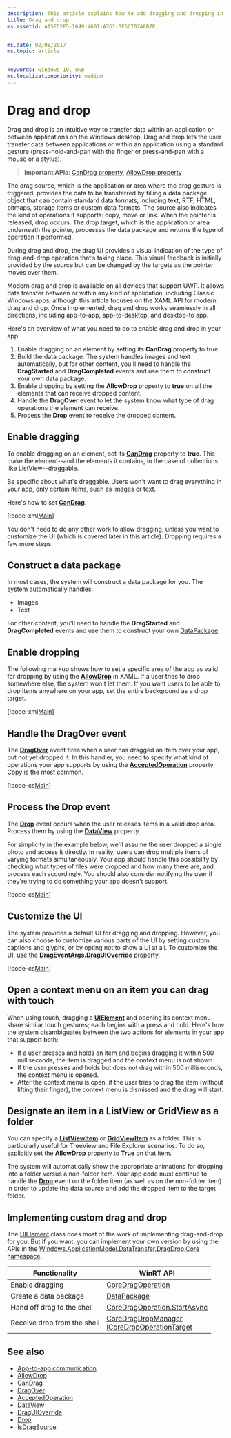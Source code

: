 ```yaml
---
description: This article explains how to add dragging and dropping in your Universal Windows Platform (UWP) app.
title: Drag and drop
ms.assetid: A15ED2F5-1649-4601-A761-0F6C707A8B7E


ms.date: 02/08/2017
ms.topic: article


keywords: windows 10, uwp
ms.localizationpriority: medium
---
```

# Drag and drop

Drag and drop is an intuitive way to transfer data within an application or between applications on the Windows desktop. Drag and drop lets the user transfer data between applications or within an application using a standard gesture (press-hold-and-pan with the finger or press-and-pan with a mouse or a stylus).

> **Important APIs**: [CanDrag property](https://msdn.microsoft.com/library/windows/apps/Windows.UI.Xaml.UIElement.CanDrag), [AllowDrop property](https://msdn.microsoft.com/library/windows/apps/Windows.UI.Xaml.UIElement.AllowDrop) 

The drag source, which is the application or area where the drag gesture is triggered, provides the data to be transferred by filling a data package object that can contain standard data formats, including text, RTF, HTML, bitmaps, storage items or custom data formats. The source also indicates the kind of operations it supports: copy, move or link. When the pointer is released, drop occurs. The drop target, which is the application or area underneath the pointer, processes the data package and returns the type of operation it performed.

During drag and drop, the drag UI provides a visual indication of the type of drag-and-drop operation that’s taking place. This visual feedback is initially provided by the source but can be changed by the targets as the pointer moves over them.

Modern drag and drop is available on all devices that support UWP. It allows data transfer between or within any kind of application, including Classic Windows apps, although this article focuses on the XAML API for modern drag and drop. Once implemented, drag and drop works seamlessly in all directions, including app-to-app, app-to-desktop, and desktop-to app.

Here's an overview of what you need to do to enable drag and drop in your app:

1. Enable dragging on an element by setting its **CanDrag** property to true.  
2. Build the data package. The system handles images and text automatically, but for other content, you'll need to handle the **DragStarted** and **DragCompleted** events and use them to construct your own data package. 
3. Enable dropping by setting the **AllowDrop** property to **true** on all the elements that can receive dropped content. 
4. Handle the **DragOver** event to let the system know what type of drag operations the element can receive. 
5. Process the **Drop** event to receive the dropped content. 



## Enable dragging

To enable dragging on an element, set its [**CanDrag**](https://msdn.microsoft.com/library/windows/apps/Windows.UI.Xaml.UIElement.CanDrag) property to **true**. This make the element--and the elements it contains, in the case of collections like ListView--draggable.

Be specific about what's draggable. Users won't want to drag everything in your app, only certain items, such as images or text. 

Here's how to set [**CanDrag**](https://msdn.microsoft.com/library/windows/apps/Windows.UI.Xaml.UIElement.CanDrag).

[!code-xml[Main](./code/drag_drop/cs/MainPage.xaml#SnippetDragArea)]

You don't need to do any other work to allow dragging, unless you want to customize the UI (which is covered later in this article). Dropping requires a few more steps.

## Construct a data package 

In most cases, the system will construct a data package for you. The system automatically handles:
* Images
* Text 

For other content, you'll need to handle the **DragStarted** and **DragCompleted** events and use them to construct your own [DataPackage](https://docs.microsoft.com/uwp/api/windows.applicationmodel.datatransfer.datapackage).

## Enable dropping

The following markup shows how to set a specific area of the app as valid for dropping by using the [**AllowDrop**](https://msdn.microsoft.com/library/windows/apps/Windows.UI.Xaml.UIElement.AllowDrop) in XAML. If a user tries to drop somewhere else, the system won't let them. If you want users to be able to drop items anywhere on your app, set the entire background as a drop target.

[!code-xml[Main](./code/drag_drop/cs/MainPage.xaml#SnippetDropArea)]


## Handle the DragOver event

The [**DragOver**](https://msdn.microsoft.com/library/windows/apps/Windows.UI.Xaml.UIElement.DragOver) event fires when a user has dragged an item over your app, but not yet dropped it. In this handler, you need to specify what kind of operations your app supports by using the [**AcceptedOperation**](https://msdn.microsoft.com/library/windows/apps/Windows.UI.Xaml.DragEventArgs.AcceptedOperation) property. Copy is the most common.

[!code-cs[Main](./code/drag_drop/cs/MainPage.xaml.cs#SnippetGrid_DragOver)]

## Process the Drop event

The [**Drop**](https://msdn.microsoft.com/library/windows/apps/Windows.UI.Xaml.UIElement.Drop) event occurs when the user releases items in a valid drop area. Process them by using the [**DataView**](https://msdn.microsoft.com/library/windows/apps/Windows.UI.Xaml.DragEventArgs.DataView) property.

For simplicity in the example below, we'll assume the user dropped a single photo and access it directly. In reality, users can drop multiple items of varying formats simultaneously. Your app should handle this possibility by checking what types of files were dropped and how many there are, and process each accordingly. You should also consider notifying the user if they're trying to do something your app doesn't support.

[!code-cs[Main](./code/drag_drop/cs/MainPage.xaml.cs#SnippetGrid_Drop)]

## Customize the UI

The system provides a default UI for dragging and dropping. However, you can also choose to customize various parts of the UI by setting custom captions and glyphs, or by opting not to show a UI at all. To customize the UI, use the [**DragEventArgs.DragUIOverride**](https://msdn.microsoft.com/library/windows/apps/Windows.UI.Xaml.DragEventArgs.DragUIOverride) property.

[!code-cs[Main](./code/drag_drop/cs/MainPage.xaml.cs#SnippetGrid_DragOverCustom)]

## Open a context menu on an item you can drag with touch

When using touch, dragging a [**UIElement**](https://msdn.microsoft.com/library/windows/apps/Windows.UI.Xaml.UIElement) and opening its context menu share similar touch gestures; each begins with a press and hold. Here's how the system disambiguates between the two actions for elements in your app that support both: 

* If a user presses and holds an item and begins dragging it within 500 milliseconds, the item is dragged and the context menu is not shown. 
* If the user presses and holds but does not drag within 500 milliseconds, the context menu is opened. 
* After the context menu is open, if the user tries to drag the item (without lifting their finger), the context menu is dismissed and the drag will start.

## Designate an item in a ListView or GridView as a folder

You can specify a [**ListViewItem**](https://msdn.microsoft.com/library/windows/apps/Windows.UI.Xaml.Controls.ListViewItem) or [**GridViewItem**](https://msdn.microsoft.com/library/windows/apps/Windows.UI.Xaml.Controls.GridViewItem) as a folder. This is particularly useful for TreeView and File Explorer scenarios. To do so, explicitly set the [**AllowDrop**](https://msdn.microsoft.com/library/windows/apps/Windows.UI.Xaml.UIElement.AllowDrop) property to **True** on that item. 

The system will automatically show the appropriate animations for dropping into a folder versus a non-folder item. Your app code must continue to handle the [**Drop**](https://msdn.microsoft.com/library/windows/apps/Windows.UI.Xaml.UIElement.Drop) event on the folder item (as well as on the non-folder item) in order to update the data source and add the dropped item to the target folder.

## Implementing custom drag and drop

The [UIElement](https://docs.microsoft.com/uwp/api/windows.ui.xaml.uielement) class does most of the work of implementing drag-and-drop for you. But if you want, you can implement your own version by using the APIs in the [Windows.ApplicationModel.DataTransfer.DragDrop.Core namespace](https://docs.microsoft.com/en-us/uwp/api/windows.applicationmodel.datatransfer.dragdrop.core).

| Functionality | WinRT API |
| --- | --- |
|  Enable dragging | [CoreDragOperation](https://docs.microsoft.com/uwp/api/windows.applicationmodel.datatransfer.dragdrop.core.coredragoperation)  |
|  Create a data package | [DataPackage](https://docs.microsoft.com/uwp/api/windows.applicationmodel.datatransfer.datapackage)  |
| Hand off drag to the shell  | [CoreDragOperation.StartAsync](https://docs.microsoft.com/uwp/api/windows.applicationmodel.datatransfer.dragdrop.core.coredragoperation)  |
| Receive drop from the shell  | [CoreDragDropManager](https://docs.microsoft.com/uwp/api/windows.applicationmodel.datatransfer.dragdrop.core.coredragdropmanager)<br/>[ICoreDropOperationTarget](https://docs.microsoft.com/uwp/api/windows.applicationmodel.datatransfer.dragdrop.core.icoredropoperationtarget)    |



## See also

* [App-to-app communication](index.md)
* [AllowDrop](https://msdn.microsoft.com/library/windows/apps/xaml/windows.ui.xaml.uielement.allowdrop.aspx)
* [CanDrag](https://msdn.microsoft.com/library/windows/apps/xaml/windows.ui.xaml.uielement.candrag.aspx)
* [DragOver](https://msdn.microsoft.com/library/windows/apps/xaml/windows.ui.xaml.uielement.dragover.aspx)
* [AcceptedOperation](https://msdn.microsoft.com/library/windows/apps/xaml/windows.ui.xaml.drageventargs.acceptedoperation.aspx)
* [DataView](https://msdn.microsoft.com/library/windows/apps/xaml/windows.ui.xaml.drageventargs.dataview.aspx)
* [DragUIOverride](https://msdn.microsoft.com/library/windows/apps/xaml/windows.ui.xaml.drageventargs.draguioverride.aspx)
* [Drop](https://msdn.microsoft.com/library/windows/apps/xaml/windows.ui.xaml.uielement.drop.aspx)
* [IsDragSource](https://msdn.microsoft.com/library/windows/apps/windows.ui.xaml.controls.listviewbase.isdragsource.aspx)
